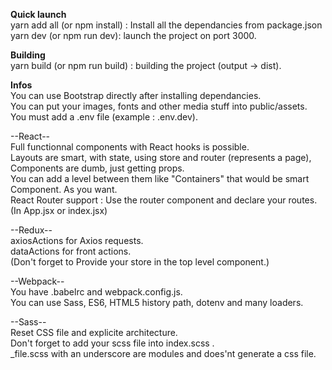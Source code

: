 **Quick launch**  
yarn add all (or npm install) : Install all the dependancies from package.json  
yarn dev (or npm run dev): launch the project on port 3000.  

**Building**  
yarn build (or npm run build) : building the project (output -> dist).  

**Infos**  
You can use Bootstrap directly after installing dependancies.    
You can put your images, fonts and other media stuff into public/assets.  
You must add a .env file (example : .env.dev).  

--React--  
Full functionnal components with React hooks is possible.  
Layouts are smart, with state, using store and router (represents a page), Components are dumb, just getting props.  
You can add a level between them like "Containers" that would be smart Component. As you want.  
React Router support : Use the router component and declare your routes. (In App.jsx or index.jsx)

--Redux--  
axiosActions for Axios requests.  
dataActions for front actions.  
(Don't forget to Provide your store in the top level component.)  

--Webpack--   
You have .babelrc and webpack.config.js.  
You can use Sass, ES6, HTML5 history path, dotenv and many loaders.  

--Sass--  
Reset CSS file and explicite architecture.  
Don't forget to add your scss file into index.scss .  
_file.scss with an underscore are modules and does'nt generate a css file.  

